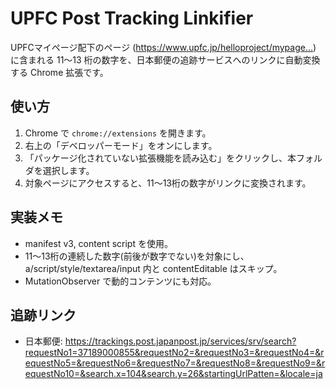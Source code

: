 # UPFC Post Tracking Linkifier

UPFCマイページ配下のページ (<https://www.upfc.jp/helloproject/mypage...>) に含まれる 11〜13 桁の数字を、日本郵便の追跡サービスへのリンクに自動変換する Chrome 拡張です。

## 使い方

1. Chrome で `chrome://extensions` を開きます。
2. 右上の「デベロッパーモード」をオンにします。
3. 「パッケージ化されていない拡張機能を読み込む」をクリックし、本フォルダを選択します。
4. 対象ページにアクセスすると、11〜13桁の数字がリンクに変換されます。

## 実装メモ

- manifest v3, content script を使用。
- 11〜13桁の連続した数字(前後が数字でない)を対象にし、a/script/style/textarea/input 内と contentEditable はスキップ。
- MutationObserver で動的コンテンツにも対応。

## 追跡リンク

- 日本郵便: <https://trackings.post.japanpost.jp/services/srv/search?requestNo1=37189000855&requestNo2=&requestNo3=&requestNo4=&requestNo5=&requestNo6=&requestNo7=&requestNo8=&requestNo9=&requestNo10=&search.x=104&search.y=26&startingUrlPatten=&locale=ja>
